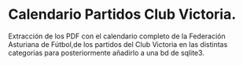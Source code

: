 <h1>Calendario Partidos Club Victoria.</h1>
Extracción de los PDF con el calendario completo de la Federación Asturiana de Fútbol,de los partidos del Club Victoria en las distintas categorias para posteriormente añadirlo a una bd de sqlite3.
